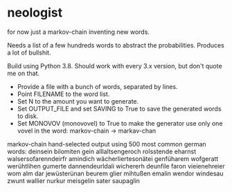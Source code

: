 # neologist

for now just a markov-chain inventing new words.

Needs a list of a few hundreds words to abstract the probabilities.
Produces a lot of bullshit.

Build using Python 3.8. Should work with every 3.x version, but don't quote me on that.

- Provide a file with a bunch of words, separated by lines.
- Point FILENAME to the word list.
- Set N to the amount you want to generate.
- Set OUTPUT_FILE and set SAVING to True to save the generated words to disk.
- Set MONOVOV (monovovel) to True to make the generator use only one vovel in the word: markov-chain -> markav-chan

markov-chain hand-selected output using 500 most common german words:
deinsein
bilomiten
gein
alllaltsengeroch
rolsstende
eharnst
walsersofarenndeirfr
amindich
wächerliertesonätei
genfüharem
wofgeratt
werühtlihen
gumerte
dannendeurldali
wichererh
deunfile
faron
vieienehreier
wom
alm
dar
jewüsterünan
beurem
glier
mihtußen
emalin
wendor
windesau
zwunt
wallier
nurkur
meisgelin
sater
saupaglin
